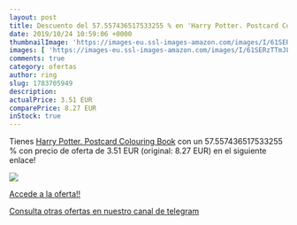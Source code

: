```yaml
---
layout: post
title: Descuento del 57.557436517533255 % en 'Harry Potter. Postcard Colouring Book'
date: 2019/10/24 10:59:06 +0000
thumbnailImage: 'https://images-eu.ssl-images-amazon.com/images/I/61SERzTTmJL._SL200_.jpg'
images: [ 'https://images-eu.ssl-images-amazon.com/images/I/61SERzTTmJL._SL200_.jpg' ]
comments: true
category: ofertas
author: ring
slug: 1783705949
description:
actualPrice: 3.51 EUR
comparePrice: 8.27 EUR
inStock: true
---
```


Tienes [Harry Potter. Postcard Colouring Book](https://www.amazon.com/dp/1783705949/?tag=redken08-20) con un 57.557436517533255 % con precio de oferta de 3.51 EUR (original: 8.27 EUR) en el siguiente enlace!

[![](https://images-eu.ssl-images-amazon.com/images/I/61SERzTTmJL._SL200_.jpg)](https://www.amazon.com/dp/1783705949/?tag=redken08-20)

[Accede a la oferta!!](https://www.amazon.com/dp/1783705949/?tag=redken08-20)

[Consulta otras ofertas en nuestro canal de telegram](https://t.me/s/ofertas25)
